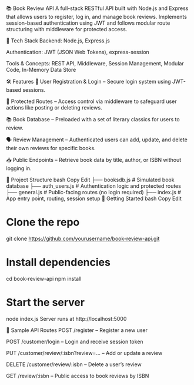 
📚 Book Review API
A full-stack RESTful API built with Node.js and Express that allows users to register, log in, and manage book reviews. Implements session-based authentication using JWT and follows modular route structuring with middleware for protected access.

🔧 Tech Stack
Backend: Node.js, Express.js

Authentication: JWT (JSON Web Tokens), express-session

Tools & Concepts: REST API, Middleware, Session Management, Modular Code, In-Memory Data Store

🛠 Features
📝 User Registration & Login – Secure login system using JWT-based sessions.

🔐 Protected Routes – Access control via middleware to safeguard user actions like posting or deleting reviews.

📚 Book Database – Preloaded with a set of literary classics for users to review.

🗣 Review Management – Authenticated users can add, update, and delete their own reviews for specific books.

📥 Public Endpoints – Retrieve book data by title, author, or ISBN without logging in.

📁 Project Structure
bash
Copy
Edit
├── booksdb.js           # Simulated book database
├── auth_users.js        # Authentication logic and protected routes
├── general.js           # Public-facing routes (no login required)
├── index.js             # App entry point, routing, session setup
🚀 Getting Started
bash
Copy
Edit
# Clone the repo
git clone https://github.com/yourusername/book-review-api.git

# Install dependencies
cd book-review-api
npm install

# Start the server
node index.js
Server runs at http://localhost:5000

🧪 Sample API Routes
POST /register – Register a new user

POST /customer/login – Login and receive session token

PUT /customer/review/:isbn?review=... – Add or update a review

DELETE /customer/review/:isbn – Delete a user’s review

GET /review/:isbn – Public access to book reviews by ISBN

